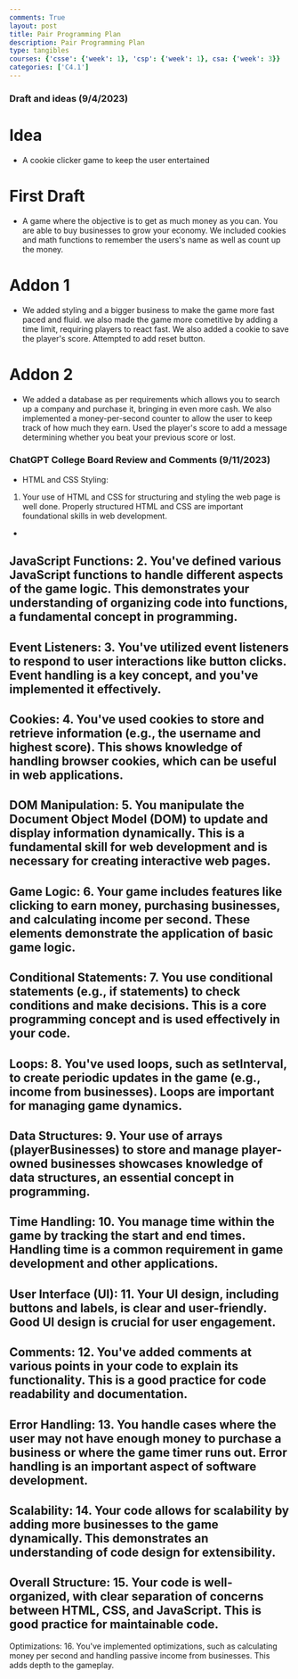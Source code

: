 ```yaml
---
comments: True
layout: post
title: Pair Programming Plan
description: Pair Programming Plan
type: tangibles
courses: {'csse': {'week': 1}, 'csp': {'week': 1}, csa: {'week': 3}}
categories: ['C4.1']
---
```

### Draft and ideas (9/4/2023)
# Idea 
- A cookie clicker game to keep the user entertained
# First Draft 
- A game where the objective is to get as much money as you can. You are able to buy businesses to grow your economy. We included cookies and math functions to remember the users's name as well as count up the money.
# Addon 1 
- We added styling and a bigger business to make the game more fast paced and fluid. we also made the game more cometitive by adding a time limit, requiring players to react fast. We also added a cookie to save the player's score. Attempted to add reset button.
# Addon 2
 - We added a database as per requirements which allows you to search up a company and purchase it, bringing in even more cash. We also implemented a money-per-second counter to allow the user to keep track of how much they earn. Used the player's score to add a message determining whether you beat your previous score or lost.




### ChatGPT College Board Review and Comments (9/11/2023)
- HTML and CSS Styling:
1. Your use of HTML and CSS for structuring and styling the web page is well done. Properly structured HTML and CSS are important foundational skills in web development.
-
JavaScript Functions:
2. You've defined various JavaScript functions to handle different aspects of the game logic. This demonstrates your understanding of organizing code into functions, a fundamental concept in programming.
-
Event Listeners:
3. You've utilized event listeners to respond to user interactions like button clicks. Event handling is a key concept, and you've implemented it effectively.
-
Cookies:
4. You've used cookies to store and retrieve information (e.g., the username and highest score). This shows knowledge of handling browser cookies, which can be useful in web applications.
-
DOM Manipulation:
5. You manipulate the Document Object Model (DOM) to update and display information dynamically. This is a fundamental skill for web development and is necessary for creating interactive web pages.
-
Game Logic:
6. Your game includes features like clicking to earn money, purchasing businesses, and calculating income per second. These elements demonstrate the application of basic game logic.
-
Conditional Statements:
7. You use conditional statements (e.g., if statements) to check conditions and make decisions. This is a core programming concept and is used effectively in your code.
-
Loops:
8. You've used loops, such as setInterval, to create periodic updates in the game (e.g., income from businesses). Loops are important for managing game dynamics.
-
Data Structures:
9. Your use of arrays (playerBusinesses) to store and manage player-owned businesses showcases knowledge of data structures, an essential concept in programming.
-
Time Handling:
10. You manage time within the game by tracking the start and end times. Handling time is a common requirement in game development and other applications.
-
User Interface (UI):
11. Your UI design, including buttons and labels, is clear and user-friendly. Good UI design is crucial for user engagement.
-
Comments:
12. You've added comments at various points in your code to explain its functionality. This is a good practice for code readability and documentation.
-
Error Handling:
13. You handle cases where the user may not have enough money to purchase a business or where the game timer runs out. Error handling is an important aspect of software development.
-
Scalability:
14. Your code allows for scalability by adding more businesses to the game dynamically. This demonstrates an understanding of code design for extensibility.
-
Overall Structure:
15. Your code is well-organized, with clear separation of concerns between HTML, CSS, and JavaScript. This is good practice for maintainable code.
-
Optimizations:
16. You've implemented optimizations, such as calculating money per second and handling passive income from businesses. This adds depth to the gameplay.